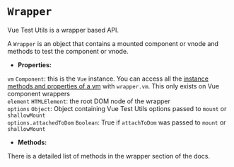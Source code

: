 # `Wrapper`

Vue Test Utils is a wrapper based API.

A `Wrapper` is an object that contains a mounted component or vnode and methods to test the component or vnode.

- **Properties:**

`vm` `Component`: this is the `Vue` instance. You can access all the [instance methods and properties of a vm](https://vuejs.org/v2/api/#Instance-Properties) with `wrapper.vm`. This only exists on Vue component wrappers  
`element` `HTMLElement`: the root DOM node of the wrapper  
`options` `Object`: Object containing Vue Test Utils options passed to `mount` or `shallowMount`  
`options.attachedToDom` `Boolean`: True if `attachToDom` was passed to `mount` or `shallowMount`  

- **Methods:**

There is a detailed list of methods in the wrapper section of the docs.
